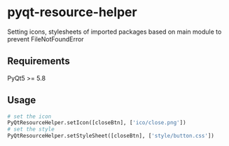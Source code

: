 # pyqt-resource-helper
Setting icons, stylesheets of imported packages based on main module to prevent FileNotFoundError

## Requirements
PyQt5 >= 5.8

## Usage
```python
# set the icon
PyQtResourceHelper.setIcon([closeBtn], ['ico/close.png']) 
# set the style
PyQtResourceHelper.setStyleSheet([closeBtn], ['style/button.css'])
```
